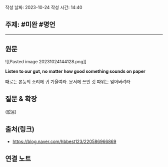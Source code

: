작성 날짜: 2023-10-24
작성 시간: 14:40

## 주제: #미완 #명언 

----
## 원문
![[Pasted image 20231024144128.png]]

**Listen to our gut, no matter how good something sounds on paper**

때로는 본능의 소리에 귀 기울여라. 문서에 쓰인 것 따위는 잊어버려라

## 질문 & 확장

(없음)

## 출처(링크)
- https://blog.naver.com/hbbest123/220586966869

## 연결 노트










